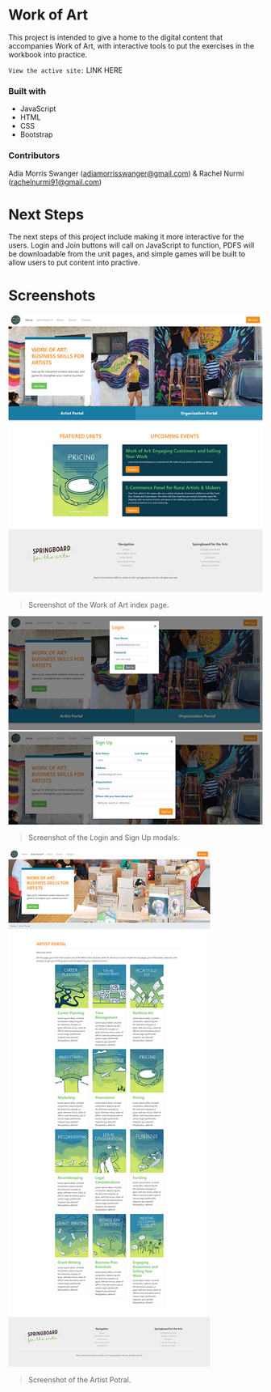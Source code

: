 # Work of Art
This project is intended to give a home to the digital content that accompanies Work of Art, with interactive tools to put the exercises in the workbook into practice.

`View the active site:` LINK HERE

### Built with
- JavaScript
- HTML
- CSS
- Bootstrap

### Contributors
Adia Morris Swanger (adiamorrisswanger@gmail.com) & Rachel Nurmi (rachelnurmi91@gmail.com)

# Next Steps
The next steps of this project include making it more interactive for the users. Login and Join buttons will call on JavaScript to function, PDFS will be downloadable from the unit pages, and simple games will be built to allow users to put content into practive. 

# Screenshots
![GitHub Logo](/images/Screenshot-01.png)
> Screenshot of the Work of Art index page.
> 
![GitHub Logo](/images/Screenshot-02.png)
![GitHub Logo](/images/Screenshot-04.png)
> Screenshot of the Login and Sign Up modals.
> 
![GitHub Logo](/images/Screenshot-03.png)
> Screenshot of the Artist Potral.
